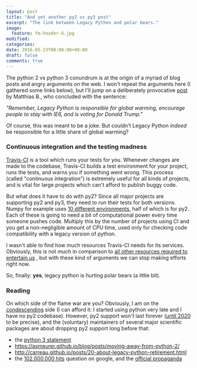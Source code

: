 ```yaml
---
layout: post
title: "And yet another py2 vs py3 post"
excerpt: "The link between Legacy Python and polar bears."
image:
  feature: fm-header-6.jpg
modified:
categories:
date: 2016-05-23T00:00:00+00:00
draft: false
comments: true
---
```


The python 2 vs python 3 conundrum is at the origin of a myriad of
blog posts and angry arguments on the web. I won't repeat the arguments here
(I gathered some links below), but I'll jump
on a deliberately provocative
[post](http://carreau.github.io/posts/planning-an-early-death-for-python-2.html)
by Matthias B., who concluded with the sentence:

*"Remember, Legacy Python is responsible for global warming, encourage people to stay with IE6, and is voting for Donald Trump."*

Of course, this was meant to be a joke. But couldn't Legacy Python *indeed*
be responsible for a little share of global warming?

### Continuous integration and the testing madness

[Travis-CI](https://travis-ci.com/) is a tool which runs your tests for you.
Whenever changes are made to the codebase, Travis-CI builds a test environment
for your project, runs the tests, and warns you if something went wrong.
This process (called "continuous integration") is extremely useful for all
kinds of projects, and is vital for large projects which can't afford to
publish buggy code.

But what does it have to do with py2? Since all major projects are
supporting py2 and py3, they need to run their tests for both versions.
Numpy for example uses
[10 different environments](https://travis-ci.org/numpy/numpy), half of which
is for py2. Each of these is going to need a bit of computational power every
time someone pushes code. Multiply this by the number of projects using
CI and you get a non-negligible amount of CPU time, used only for checking
code compatibility with a legacy version of python.

I wasn't able to find how much resources Travis-CI needs for its services.
Obviously, this is not much in comparison to
[all other resources required to entertain us](http://www.theguardian.com/environment/2015/sep/25/server-data-centre-emissions-air-travel-web-google-facebook-greenhouse-gas)
, but with these kind of arguments we can stop making efforts right now.

So, finally: **yes**, legacy python is hurting polar bears (a little bit).

### Reading

On which side of the flame war are you? Obviously, I am on the [condescending](https://github.com/Carreau/carreau.github.io/issues/4) side (I can afford it: I started using python very late and I have no py2 codebase). However,
py2 support won't last forever ([until 2020](http://www.i-programmer.info/news/216-python/7179-python-27-to-be-maintained-until-2020.html) to be
precise), and the (voluntary) maintainers of several major scientific packages are
about dropping py2
support long before that:

- the [python 3 statement](http://python3statement.github.io/)
- <https://asmeurer.github.io/blog/posts/moving-away-from-python-2/>
- <http://carreau.github.io/posts/20-about-legacy-python-retirement.html>
- the [102.000.000 hits](https://www.google.at/webhp?hl=en#safe=off&hl=en&q=should+I+use+Python+2+or+Python+3)
question on google, and the [official propaganda](https://wiki.python.org/moin/Python2orPython3)
